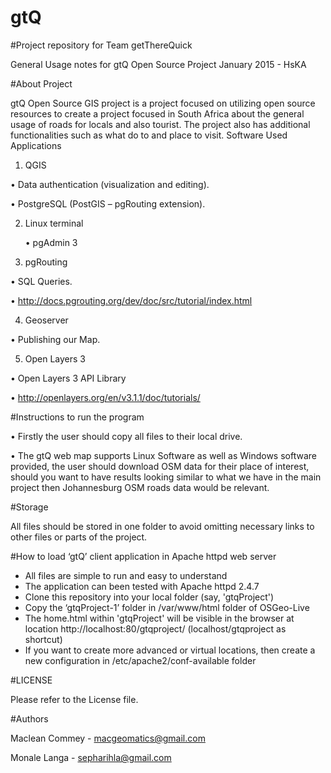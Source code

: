 
# gtQ

#Project repository for Team getThereQuick

General Usage notes for gtQ Open Source Project January 2015 - HsKA

#About Project

gtQ Open Source GIS project is a project focused on utilizing open source resources to create a project  focused in South Africa about the general usage of roads for locals and also tourist. The project also has additional functionalities such as what do to and place to visit.
Software Used
Applications

1.	QGIS
	
  •	Data authentication (visualization and editing).

  •	PostgreSQL (PostGIS – pgRouting extension).

2.	Linux terminal

	  •	pgAdmin 3

3.	pgRouting
	
  • SQL Queries.

  • http://docs.pgrouting.org/dev/doc/src/tutorial/index.html

4.	Geoserver
	
  •	Publishing our Map.

5.	Open Layers 3
	
  •	Open Layers 3 API Library

  •	http://openlayers.org/en/v3.1.1/doc/tutorials/

#Instructions to run the program

  •	Firstly the user should copy all files to their local drive.

  •	The gtQ web map supports Linux Software as well as Windows software provided, the user should download OSM data for   their place of interest, should you want to have results looking similar to what we have in the main project then     Johannesburg OSM roads data would be relevant.

#Storage

  All files should be stored in one folder to avoid omitting necessary links to other files or parts of the project.


#How to load ‘gtQ’ client application in Apache httpd web server

* All files are simple to run and easy to understand
* The application can been tested with Apache httpd 2.4.7
* Clone this repository into your local folder (say, 'gtqProject')
* Copy the ‘gtqProject-1’ folder in /var/www/html folder of OSGeo-Live
* The home.html within 'gtqProject' will be visible in the browser at location http://localhost:80/gtqproject/ (localhost/gtqproject as shortcut)
* If you want to create more advanced or virtual locations, then create a new configuration in /etc/apache2/conf-available folder


#LICENSE

Please refer to the License file.

#Authors

Maclean Commey - macgeomatics@gmail.com

Monale Langa   - sepharihla@gmail.com
